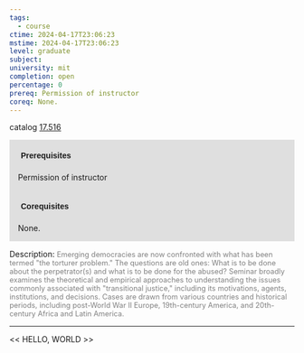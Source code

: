 ```yaml
---
tags:
  - course
ctime: 2024-04-17T23:06:23
mstime: 2024-04-17T23:06:23
level: graduate
subject: 
university: mit
completion: open
percentage: 0
prereq: Permission of instructor
coreq: None.
---
```


catalog [17.516](http://student.mit.edu/catalog/m17b.html#17.516)

<span style="display: block; padding: 15px; background-color: rgb(100, 100, 100, 0.2);"><font id="m_prereq1614_0" style="display: block; font-family: Arial, sans-serif; font-weight: bold; padding: 5px">Prerequisites</font><br><span id="prereq1614_0">Permission of instructor</span></span>
<span style="display: block; padding: 15px; background-color: rgb(100, 100, 100, 0.2);"><font id="m_coreq1614_0" style="display: block; font-family: Arial, sans-serif; font-weight: bold; padding: 5px">Corequisites</font><br><span id="coreq1614_0">None.</span></span>

<font style="">Description:</font>
<font style="color: grey; font-size: 0.8rem;">Emerging democracies are now confronted with what has been termed "the torturer problem." The questions are old ones: What is to be done about the perpetrator(s) and what is to be done for the abused? Seminar broadly examines the theoretical and empirical approaches to understanding the  issues commonly associated with "transitional justice," including its motivations, agents, institutions, and decisions. Cases are drawn from various countries and historical periods, including post-World War II Europe, 19th-century America, and 20th-century Africa and Latin America.</font>



---

<< HELLO, WORLD >>
